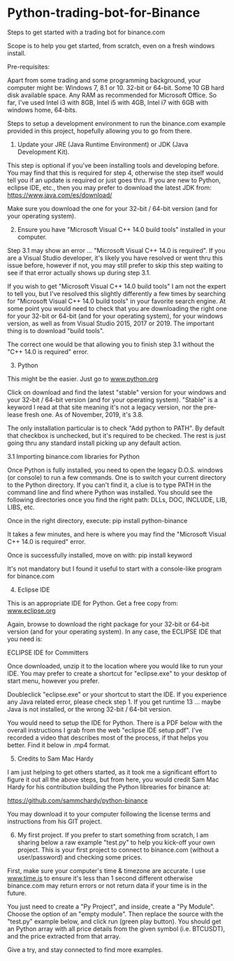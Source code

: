 # Python-trading-bot-for-Binance
Steps to get started with a trading bot for binance.com

Scope is to help you get started, from scratch, even on a fresh windows install.  

Pre-requisites:

Apart from some trading and some programming background, your computer might be:
Windows 7, 8.1 or 10.
32-bit or 64-bit.
Some 10 GB hard disk available space.
Any RAM as recommended for Microsoft Office.
So far, I've used Intel i3 with 8GB, Intel i5 with 4GB, Intel i7 with 6GB with windows home, 64-bits.

Steps to setup a development environment to run the binance.com example provided in this project, hopefully allowing you to go from there.


1. Update your JRE (Java Runtime Environment) or JDK (Java Development Kit).

This step is optional if you've been installing tools and developing before.  You may find that this is required for step 4, otherwise the step itself would tell you if an update is required or just goes thru.
If you are new to Python, eclipse IDE, etc., then you may prefer to download the latest JDK from:
https://www.java.com/es/download/

Make sure you download the one for your 32-bit / 64-bit version (and for your operating system).


2. Ensure you have "Microsoft Visual C++ 14.0 build tools" installed in your computer.

Step 3.1 may show an error ... "Microsoft Visual C++ 14.0 is required".
If you are a Visual Studio developer, it's likely you have resolved or went thru this issue before, however if not, you may still prefer to skip this step waiting to see if that error actually shows up during step 3.1.

If you wish to get "Microsoft Visual C++ 14.0 build tools" I am not the expert to tell you, but I've resolved this slightly differently a few times by searching for "Microsoft Visual C++ 14.0 build tools" in your favorite search engine.
At some point you would need to check that you are downloading the right one for your 32-bit or 64-bit (and for your operating system), for your windows version, as well as from Visual Studio 2015, 2017 or 2019.  The important thing is to download "build tools".

The correct one would be that allowing you to finish step 3.1 without the "C++ 14.0 is required" error.


3. Python

This might be the easier.
Just go to www.python.org

Click on download and find the latest "stable" version for your windows and your 32-bit / 64-bit version (and for your operating system).
"Stable" is a keyword I read at that site meaning it's not a legacy version, nor the pre-lease fresh one.
As of November, 2019, it's 3.8.

The only installation particular is to check "Add python to PATH".  By default that checkbox is unchecked, but it's required to be checked.
The rest is just going thru any standard install picking up any default action.


3.1 Importing binance.com libraries for Python

Once Python is fully installed, you need to open the legacy D.O.S. windows (or console) to run a few commands.
One is to switch your current directory to the Python directory.  If you can't find it, a clue is to type PATH in the command line and find where Python was installed.  You should see the following directories once you find the right path: DLLs, DOC, INCLUDE, LIB, LIBS, etc.

Once in the right directory, execute:
pip install python-binance

It takes a few minutes, and here is where you may find the "Microsoft Visual C++ 14.0 is required" error.

Once is successfully installed, move on with:
pip install keyword

It's not mandatory but I found it useful to start with a console-like program for binance.com


4. Eclipse IDE

This is an appropriate IDE for Python.  Get a free copy from:
www.eclipse.org

Again, browse to download the right package for your 32-bit or 64-bit version (and for your operating system).
In any case, the ECLIPSE IDE that you need is:

ECLIPSE IDE for Committers

Once downloaded, unzip it to the location where you would like to run your IDE.
You may prefer to create a shortcut for "eclipse.exe" to your desktop of start menu, however you prefer.

Doubleclick "eclipse.exe" or your shortcut to start the IDE.
If you experience any Java related error, please check step 1.  If you get runtime 13 ... maybe Java is not installed, or the wrong 32-bit / 64-bit version.

You would need to setup the IDE for Python.  There is a PDF below with the overall instructions I grab from the web "eclipse IDE setup.pdf".
I've recorded a video that describes most of the process, if that helps you better.  Find it below in .mp4 format.


5. Credits to Sam Mac Hardy

I am just helping to get others started, as it took me a significant effort to figure it out all the above steps, but from here, you would credit Sam Mac Hardy for his contribution building the Python librearies for binance at:

https://github.com/sammchardy/python-binance

You may download it to your computer following the license terms and instructions from his GIT project.


6. My first project.
If you prefer to start something from scratch, I am sharing below a raw example "test.py" to help you kick-off your own project. This is your first project to connect to binance.com (without a user/password) and checking some prices.

First, make sure your computer's time & timezone are accurate.
I use www.time.is to ensure it's less than 1 second different otherwise binance.com may return errors or not return data if your time is in the future.

You just need to create a "Py Project", and inside, create a "Py Module".
Choose the option of an "empty module".
Then replace the source with the "test.py" example below, and click run (green play button).
You should get an Python array with all price details from the given symbol (i.e. BTCUSDT), and the price extracted from that array.

Give a try, and stay connected to find more examples.
